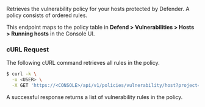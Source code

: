 Retrieves the vulnerability policy for your hosts protected by Defender.
A policy consists of ordered rules.

This endpoint maps to the policy table in **Defend > Vulnerabilities > Hosts > Running hosts** in the Console UI.

### cURL Request

The following cURL command retrieves all rules in the policy.

```bash
$ curl -k \
  -u <USER> \
  -X GET 'https://<CONSOLE>/api/v1/policies/vulnerability/host?project=<PROJECT>'
```

A successful response returns a list of vulnerability rules in the policy.
